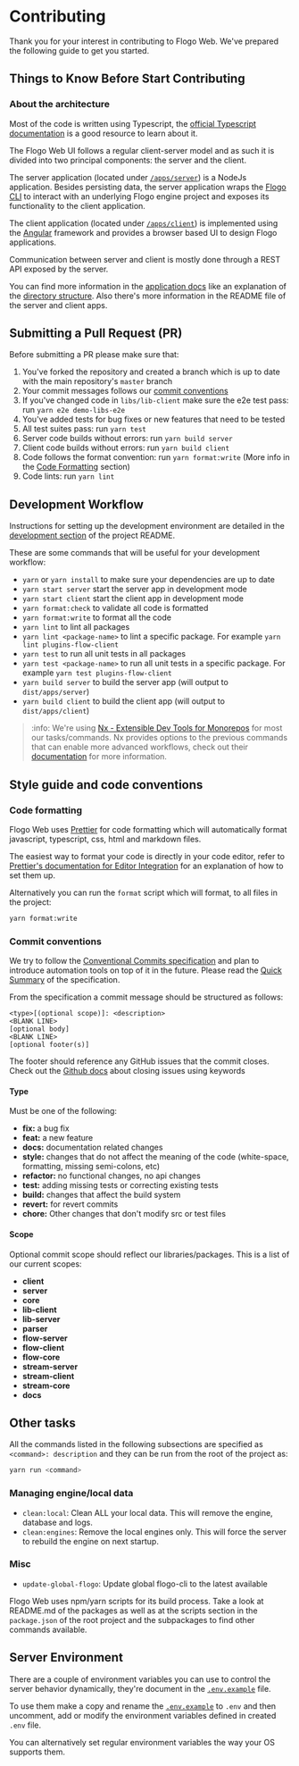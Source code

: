 # Contributing

Thank you for your interest in contributing to Flogo Web. We've prepared the following guide to get you started.

## Things to Know Before Start Contributing

### About the architecture

Most of the code is written using Typescript, the [official Typescript documentation](https://www.typescriptlang.org/docs/home.html)
is a good resource to learn about it.

The Flogo Web UI follows a regular client-server model and as such it is divided into two principal components: the server and the client.

The server application (located under [`/apps/server`](/apps/server)) is a NodeJs application.
Besides persisting data, the server application wraps the [Flogo CLI](https://github.com/project-flogo/cli)
to interact with an underlying Flogo engine project and exposes its functionality to the client application.

The client application (located under [`/apps/client`](/apps/client)) is implemented using the [Angular](https://angular.io/) framework
and provides a browser based UI to design Flogo applications.

Communication between server and client is mostly done through a REST API exposed by the server.

You can find more information in the [application docs](/docs) like an explanation of the
[directory structure](./libs/). Also there's more information in the README file of the server and client apps.

## Submitting a Pull Request (PR)

Before submitting a PR please make sure that:

1. You've forked the repository and created a branch which is up to date with the main repository's `master` branch
1. Your commit messages follows our [commit conventions](#commit-conventions)
1. If you've changed code in `libs/lib-client` make sure the e2e test pass: run `yarn e2e demo-libs-e2e`
1. You've added tests for bug fixes or new features that need to be tested
1. All test suites pass: run `yarn test`
1. Server code builds without errors: run `yarn build server`
1. Client code builds without errors: run `yarn build client`
1. Code follows the format convention: run `yarn format:write` (More info in the [Code Formatting](#code-formatting) section)
1. Code lints: run `yarn lint`

## Development Workflow

Instructions for setting up the development environment are detailed in the [development section](/README.md#development)
of the project README.

These are some commands that will be useful for your development workflow:

- `yarn` or `yarn install` to make sure your dependencies are up to date
- `yarn start server` start the server app in development mode
- `yarn start client` start the client app in development mode
- `yarn format:check` to validate all code is formatted
- `yarn format:write` to format all the code
- `yarn lint` to lint all packages
- `yarn lint <package-name>` to lint a specific package. For example `yarn lint plugins-flow-client`
- `yarn test` to run all unit tests in all packages
- `yarn test <package-name>` to run all unit tests in a specific package. For example `yarn test plugins-flow-client`
- `yarn build server` to build the server app (will output to `dist/apps/server`)
- `yarn build client` to build the client app (will output to `dist/apps/client`)

> :info: We're using [Nx - Extensible Dev Tools for Monorepos](https://nrwl.io/nx/overview) for most our tasks/commands. Nx provides options to the previous commands that can enable more advanced workflows, check out their [documentation](https://nx.dev/angular/api/home) for more information.

## Style guide and code conventions

### Code formatting

Flogo Web uses [Prettier](https://prettier.io/) for code formatting which will automatically format javascript, typescript, css, html and markdown files.

The easiest way to format your code is directly in your code editor, refer to [Prettier's documentation for Editor Integration](https://prettier.io/docs/en/editors.html) for
an explanation of how to set them up.

Alternatively you can run the `format` script which will format, to all files in the project:

```bash
yarn format:write
```

### Commit conventions

We try to follow the [Conventional Commits specification](https://www.conventionalcommits.org/en/v1.0.0) and plan to introduce automation tools on top of
it in the future. Please read the [Quick Summary](https://www.conventionalcommits.org/en/v1.0.0/#summary) of the specification.

From the specification a commit message should be structured as follows:

```
<type>[(optional scope)]: <description>
<BLANK LINE>
[optional body]
<BLANK LINE>
[optional footer(s)]
```

The footer should reference any GitHub issues that the commit closes. Check out the [Github docs](https://help.github.com/en/articles/closing-issues-using-keywords)
about closing issues using keywords

#### Type

Must be one of the following:

- **fix:** a bug fix
- **feat:** a new feature
- **docs:** documentation related changes
- **style:** changes that do not affect the meaning of the code (white-space, formatting, missing semi-colons, etc)
- **refactor:** no functional changes, no api changes
- **test:** adding missing tests or correcting existing tests
- **build:** changes that affect the build system
- **revert:** for revert commits
- **chore:** Other changes that don't modify src or test files

#### Scope

Optional commit scope should reflect our libraries/packages. This is a list of our current scopes:

- **client**
- **server**
- **core**
- **lib-client**
- **lib-server**
- **parser**
- **flow-server**
- **flow-client**
- **flow-core**
- **stream-server**
- **stream-client**
- **stream-core**
- **docs**

## Other tasks

All the commands listed in the following subsections are specified as `<command>: description` and they can be run from
the root of the project as:

```sh
yarn run <command>
```

### Managing engine/local data

- `clean:local`: Clean ALL your local data. This will remove the engine, database and logs.
- `clean:engines`: Remove the local engines only. This will force the server to rebuild the engine on next startup.

### Misc

- `update-global-flogo`: Update global flogo-cli to the latest available

Flogo Web uses npm/yarn scripts for its build process. Take a look at README.md of the packages as well as at the scripts section
in the `package.json` of the root project and the subpackages to find other commands available.

## Server Environment

There are a couple of environment variables you can use to control the server behavior dynamically, they're document in the [`.env.example`](./.env.example) file.

To use them make a copy and rename the [`.env.example`](/.env.example) to `.env` and then uncomment, add or modify
the environment variables defined in created `.env` file.

You can alternatively set regular environment variables the way your OS supports them.
